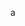 a

<!-- <h1 align="center">Hi , I'm Yağız Örküş</h1>
<h3 align="center">I'm learning Front-End tech.</h3>

- I’m currently working on [VenturusAI Clone](https://github.com/yagizorkus/venturusai-clone)

- I’m currently learning **Html&Css&Javascript&React**

- How to reach me **yagizorkus@gmail.com**

<h3 align="left">Connect with me:</h3>
<p align="left">
<a href="https://linkedin.com/in/yagizorkus" target="blank"><img align="center" src="https://raw.githubusercontent.com/rahuldkjain/github-profile-readme-generator/master/src/images/icons/Social/linked-in-alt.svg" alt="yagizorkus" height="30" width="40" /></a>
</p>

<h3 align="left">Languages and Tools:</h3>
<p align="left"> <a href="https://www.w3schools.com/css/" target="_blank" rel="noreferrer"> <img src="https://raw.githubusercontent.com/devicons/devicon/master/icons/css3/css3-original-wordmark.svg" alt="css3" width="40" height="40"/> </a> <a href="https://www.w3.org/html/" target="_blank" rel="noreferrer"> <img src="https://raw.githubusercontent.com/devicons/devicon/master/icons/html5/html5-original-wordmark.svg" alt="html5" width="40" height="40"/> </a> </p>

--!>
